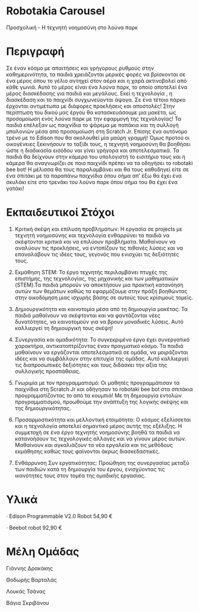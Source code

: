 # Robotakia Carousel
Προσχολική - Η τεχνητή νοημοσύνη στο λούνα παρκ

# Περιγραφή
Σε έναν κόσμο με απαιτήσεις και γρήγορους ρυθμούς στην καθημερινότητα, τα παιδιά χρειάζονται μερικές φορές να βρίσκονται σε ένα μέρος όπου το γέλιο αντηχεί στον αέρα και η χαρά ακτινοβολεί από κάθε γωνιά. Αυτό το μέρος είναι ένα λούνα παρκ, το οποίο αποτελεί ένα μέρος διασκέδασης για παιδιά και μεγάλους. Εκεί η τεχνολογία , η διασκέδαση και το παιχνίδι συγχωνεύονται άψογα. Σε ένα τέτοιο πάρκο έρχονται αντιμέτωπα με διάφορες προκλήσεις και αποστολές! Στην περίπτωση του δικού μας έργου θα κατασκευάσουμε μια μακέτα, ως προσομοίωση ενός λούνα παρκ με την εφαρμογή της τεχνολογίας! Τα παιδιά επέλεξαν ως παιχνίδια το ψάρεμα με παπάκια και τη συλλογή μπαλονιών μέσα από προσομοίωση στη Scratch Jr. Επίσης ένα αυτόνομο τρένο με το Edison που θα ακολουθεί μία μαύρη γραμμή!  Όμως προτού οι οικογένειες  ξεκινήσουν το ταξίδι τους, η τεχνητή νοημοσύνη θα βοηθήσει ώστε η διαδικασία εισόδου ναι γίνει γρήγορα και αποτελεσματικά. Τα παιδιά θα δείχνουν στην κάμερα του υπολογιστή το εισιτήριο τους και η κάμερα θα αναγνωρίζει σε ποιο παιχνίδι πρέπει να τα οδηγήσει το robotaki bee bot! H μέλισσα  θα τους παραλαμβάνει και θα τους καθοδηγεί είτε σε ένα σπιτάκι με τα παραπάνω παιχνίδια όπου σήμα απ’ έξω θα έχει ένα σκυλάκι είτε στο τρενάκι του λούνα παρκ όπου σήμα του θα έχει ένα γατάκι! 

# Εκπαιδευτικοί Στόχοι
1. Κριτική σκέψη και επίλυση προβλημάτων: Η εργασία σε projects με τεχνητή νοημοσύνης και τεχνολογία ενθαρρύνει τα παιδιά να σκέφτονται κριτικά και να επιλύουν προβλήματα. Μαθαίνουν να αναλύουν τις προκλήσεις, να εντοπίζουν τις πιθανές λύσεις και να επαναλάβουν τις ιδέες τους, γεγονός που ενισχύει τις δεξιότητές τους. 

2. Εκμάθηση STEM: Το έργο τεχνητής περιλαμβάνει πτυχές της επιστήμης, της τεχνολογίας, της μηχανικής και των μαθηματικών (STEM).Τα παιδιά μπορούν να αποκτήσουν μια πρακτική κατανόηση αυτών των θεμάτων καθώς τα εφαρμόζουμε στην πράξη βοηθώντας στην οικοδόμηση μιας ισχυρής βάσης σε αυτούς τους κρίσιμους τομείς. 

3. Δημιουργικότητα και καινοτομία μέσα από τη δημιουργία μακέτας: Τα παιδιά μαθαίνουν να σκέφτονται και να φαντάζονται νέες δυνατότητες, να καινοτομούν για να βρουν μοναδικές λύσεις. Αυτό καλλιεργεί τη δημιουργική τους σκέψη! 

4. Συνεργασία και ομαδικότητα: Το συγκεκριμένο έργο έχει συνεργατικό χαρακτήρα, αντικατοπτρίζοντας έναν πραγματικό κόσμο. Τα παιδιά μαθαίνουν να εργάζονται αποτελεσματικά σε ομάδα, να μοιράζονται ιδέες και να συμβάλλουν στην επιτυχία της ομάδας. Αυτό καλλιεργεί τις διαπροσωπικές δεξιότητες και τους διδάσκει την αξία της συλλογικής προσπάθειας. 

5. Γνωριμία με τον προγραμματισμό: Οι μαθητές προγραμμάτισαν τα παιχνίδια στη Scratch Jr και οδήγησαν το robotaki bee bot στα σπιτάκια προγραμματίζοντας το από τα κουμπιά! Με τη δημιουργία εντολών προγραμματισμού, προωθούμε την ανάπτυξη της λογικής σκέψης και της δημιουργικότητας. 

6. Προσαρμοστικότητα και μελλοντική ετοιμότητα: Ο κόσμος εξελίσσεται και η τεχνολογία αποτελεί σημαντικό μέρος αυτής της εξέλιξης. Η συμμετοχή σε ένα έργο τεχνητής νοημοσύνης βοηθά τα παιδιά να κατανοήσουν τις τεχνολογικές αλλαγές και να γίνουν μέρος αυτών. Μαθαίνουν και αγκαλιάζουν τα νέα εργαλεία και τις μεθόδους εκμάθησης καθώς τους φαίνονται άκρως διασκεδαστικές. 

7. Ενθάρρυνση Συν εργατικότητας: Προώθηση της συνεργασίας μεταξύ των παιδιών κατά τη δημιουργία του έργου, ενισχύοντας τις ικανότητες τους στον τομέα της ομαδικής εργασίας.

 # Υλικά
· Edison Programmable V2.0 Robot 54,90 € 

· Beebot robot 92,90 €

# Μέλη Ομάδας
Γιάννης Δρακάκης

Θοδωρής Βαρταλάς

Λουκάς Τσάνας

Βάγια Σκριβάνου
